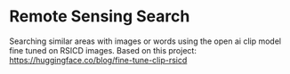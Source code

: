 # Remote Sensing Search
Searching similar areas with images or words using the open ai clip model fine tuned on RSICD images.
Based on this project: https://huggingface.co/blog/fine-tune-clip-rsicd
